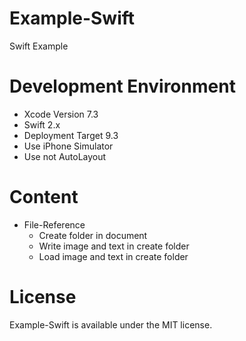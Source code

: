 # Example-Swift
Swift Example

# Development Environment
  - Xcode Version 7.3
  - Swift 2.x
  - Deployment Target 9.3
  - Use iPhone Simulator
  - Use not AutoLayout

# Content
* File-Reference
  - Create folder in document
  - Write image and text in create folder
  - Load image and text in create folder


# License
Example-Swift is available under the MIT license.
